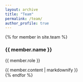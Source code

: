 ```yaml
---
layout: archive
title: "Team"
permalink: /team/
author_profile: true
---
```


{% for member in site.team %}
  <div class="team-member">
    <h3>{{ member.name }}</h3>
    <p>{{ member.role }}</p>
    <div>
      {{ member.content | markdownify }}
    </div>
  </div>
{% endfor %}
